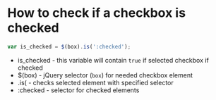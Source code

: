 # How to check if a checkbox is checked

```javascript
var is_checked = $(box).is(':checked');
```

- is_checked - this variable will contain ```true``` if selected checkbox if checked
- $(box) - jQuery selector (```box```) for needed checkbox element
- .is( - checks selected element with specified selector
- :checked - selector for checked elements
